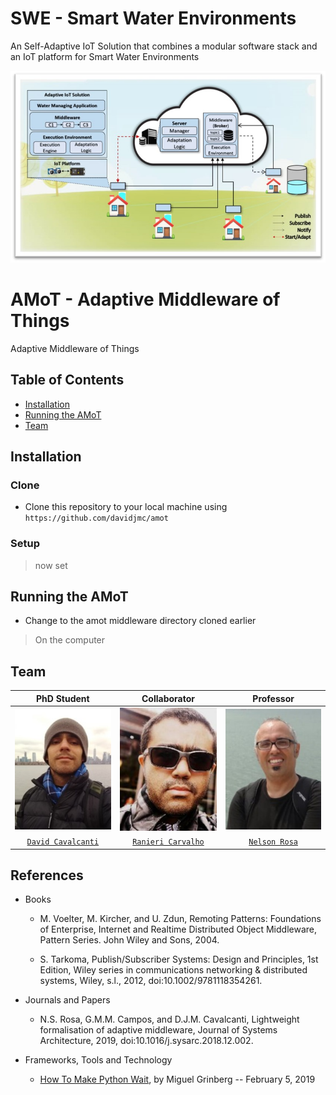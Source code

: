 # SWE - Smart Water Environments
An Self-Adaptive IoT Solution that combines a modular software stack and an IoT platform for Smart Water Environments

![General Overview of ASW](https://raw.githubusercontent.com/davidjmc/amot/master/phd/team/sw.jpg)

# AMoT - Adaptive Middleware of Things
Adaptive Middleware of Things


## Table of Contents

- [Installation](#installation)
- [Running the AMoT](#running)
- [Team](#team)


## Installation


### Clone

- Clone this repository to your local machine using `https://github.com/davidjmc/amot`

### Setup

>  now set

## Running the AMoT

- Change to the amot middleware directory cloned earlier

> On the computer

## Team

| **PhD Student** | **Collaborator** | **Professor** |
| :---: |:---:| :---:|
| [![PhD Student](https://raw.githubusercontent.com/davidjmc/amot/master/phd/team/d.jpeg)](http://lattes.cnpq.br/8585426872891843) | [![Research Collaborator](https://raw.githubusercontent.com/davidjmc/amot/master/phd/team/r.jpeg)](http://lattes.cnpq.br/9211915276537655) | [![Professor](https://raw.githubusercontent.com/davidjmc/amot/master/phd/team/n.jpeg)](http://lattes.cnpq.br/4220236737158909) |
| <a href="http://lattes.cnpq.br/8585426872891843" target="_blank">`David Cavalcanti`</a> | <a href="http://lattes.cnpq.br/9211915276537655" target="_blank">`Ranieri Carvalho`</a> | <a href="http://lattes.cnpq.br/4220236737158909" target="_blank">`Nelson Rosa`</a> |

## References

- Books

  - M. Voelter, M. Kircher, and U. Zdun, Remoting Patterns: Foundations of Enterprise, Internet and Realtime Distributed Object Middleware, Pattern Series. John Wiley and Sons, 2004.

  - S. Tarkoma, Publish/Subscriber Systems: Design and Principles, 1st Edition, Wiley series in communications networking & distributed systems, Wiley, s.l., 2012, doi:10.1002/9781118354261.

- Journals and Papers

  - N.S. Rosa, G.M.M. Campos, and D.J.M. Cavalcanti, Lightweight formalisation of adaptive middleware, Journal of Systems Architecture, 2019, doi:10.1016/j.sysarc.2018.12.002.

- Frameworks, Tools and Technology

  - [How To Make Python Wait](https://blog.miguelgrinberg.com/post/how-to-make-python-wait), by Miguel Grinberg -- February 5, 2019

